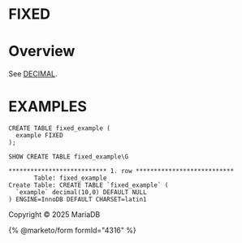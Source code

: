 
# FIXED


# Overview


See [DECIMAL](decimal.md).


# EXAMPLES


```
CREATE TABLE fixed_example (
  example FIXED
);
```

```
SHOW CREATE TABLE fixed_example\G

*************************** 1. row ***************************
       Table: fixed_example
Create Table: CREATE TABLE `fixed_example` (
  `example` decimal(10,0) DEFAULT NULL
) ENGINE=InnoDB DEFAULT CHARSET=latin1
```


Copyright © 2025 MariaDB


{% @marketo/form formId="4316" %}
